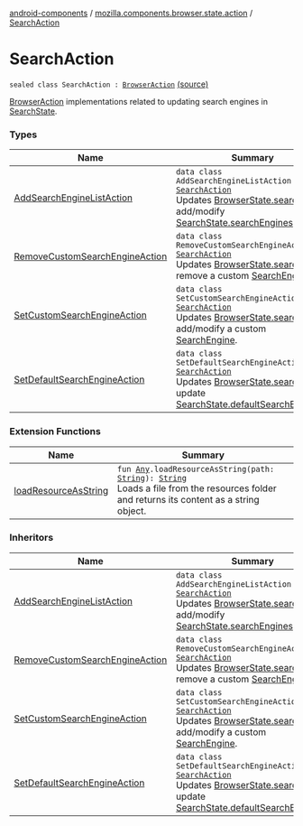 [android-components](../../index.md) / [mozilla.components.browser.state.action](../index.md) / [SearchAction](./index.md)

# SearchAction

`sealed class SearchAction : `[`BrowserAction`](../-browser-action.md) [(source)](https://github.com/mozilla-mobile/android-components/blob/master/components/browser/state/src/main/java/mozilla/components/browser/state/action/BrowserAction.kt#L754)

[BrowserAction](../-browser-action.md) implementations related to updating search engines in [SearchState](../../mozilla.components.browser.state.state/-search-state/index.md).

### Types

| Name | Summary |
|---|---|
| [AddSearchEngineListAction](-add-search-engine-list-action/index.md) | `data class AddSearchEngineListAction : `[`SearchAction`](./index.md)<br>Updates [BrowserState.search](../../mozilla.components.browser.state.state/-browser-state/search.md) to add/modify [SearchState.searchEngines](../../mozilla.components.browser.state.state/-search-state/search-engines.md). |
| [RemoveCustomSearchEngineAction](-remove-custom-search-engine-action/index.md) | `data class RemoveCustomSearchEngineAction : `[`SearchAction`](./index.md)<br>Updates [BrowserState.search](../../mozilla.components.browser.state.state/-browser-state/search.md) to remove a custom [SearchEngine](../../mozilla.components.browser.state.search/-search-engine/index.md). |
| [SetCustomSearchEngineAction](-set-custom-search-engine-action/index.md) | `data class SetCustomSearchEngineAction : `[`SearchAction`](./index.md)<br>Updates [BrowserState.search](../../mozilla.components.browser.state.state/-browser-state/search.md) to add/modify a custom [SearchEngine](../../mozilla.components.browser.state.search/-search-engine/index.md). |
| [SetDefaultSearchEngineAction](-set-default-search-engine-action/index.md) | `data class SetDefaultSearchEngineAction : `[`SearchAction`](./index.md)<br>Updates [BrowserState.search](../../mozilla.components.browser.state.state/-browser-state/search.md) to update [SearchState.defaultSearchEngineId](../../mozilla.components.browser.state.state/-search-state/default-search-engine-id.md). |

### Extension Functions

| Name | Summary |
|---|---|
| [loadResourceAsString](../../mozilla.components.support.test.file/kotlin.-any/load-resource-as-string.md) | `fun `[`Any`](https://kotlinlang.org/api/latest/jvm/stdlib/kotlin/-any/index.html)`.loadResourceAsString(path: `[`String`](https://kotlinlang.org/api/latest/jvm/stdlib/kotlin/-string/index.html)`): `[`String`](https://kotlinlang.org/api/latest/jvm/stdlib/kotlin/-string/index.html)<br>Loads a file from the resources folder and returns its content as a string object. |

### Inheritors

| Name | Summary |
|---|---|
| [AddSearchEngineListAction](-add-search-engine-list-action/index.md) | `data class AddSearchEngineListAction : `[`SearchAction`](./index.md)<br>Updates [BrowserState.search](../../mozilla.components.browser.state.state/-browser-state/search.md) to add/modify [SearchState.searchEngines](../../mozilla.components.browser.state.state/-search-state/search-engines.md). |
| [RemoveCustomSearchEngineAction](-remove-custom-search-engine-action/index.md) | `data class RemoveCustomSearchEngineAction : `[`SearchAction`](./index.md)<br>Updates [BrowserState.search](../../mozilla.components.browser.state.state/-browser-state/search.md) to remove a custom [SearchEngine](../../mozilla.components.browser.state.search/-search-engine/index.md). |
| [SetCustomSearchEngineAction](-set-custom-search-engine-action/index.md) | `data class SetCustomSearchEngineAction : `[`SearchAction`](./index.md)<br>Updates [BrowserState.search](../../mozilla.components.browser.state.state/-browser-state/search.md) to add/modify a custom [SearchEngine](../../mozilla.components.browser.state.search/-search-engine/index.md). |
| [SetDefaultSearchEngineAction](-set-default-search-engine-action/index.md) | `data class SetDefaultSearchEngineAction : `[`SearchAction`](./index.md)<br>Updates [BrowserState.search](../../mozilla.components.browser.state.state/-browser-state/search.md) to update [SearchState.defaultSearchEngineId](../../mozilla.components.browser.state.state/-search-state/default-search-engine-id.md). |
